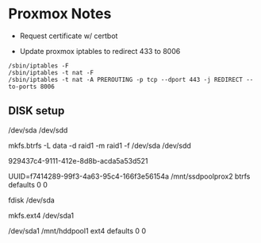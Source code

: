 # Proxmox Notes

- Request certificate w/ certbot

- Update proxmox iptables to redirect 433 to 8006
```
/sbin/iptables -F
/sbin/iptables -t nat -F
/sbin/iptables -t nat -A PREROUTING -p tcp --dport 443 -j REDIRECT --to-ports 8006
```

## DISK setup

/dev/sda
/dev/sdd

mkfs.btrfs -L data -d raid1 -m raid1 -f /dev/sda /dev/sdd

929437c4-9111-412e-8d8b-acda5a53d521

UUID=f7414289-99f3-4a63-95c4-166f3e56154a /mnt/ssdpoolprox2  btrfs   defaults    0   0

fdisk /dev/sda

mkfs.ext4 /dev/sda1

/dev/sda1	/mnt/hddpool1	ext4	defaults     0   0
